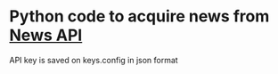 # Python code to acquire news from [News API](https://newsapi.org)

API key is saved on keys.config in json format
